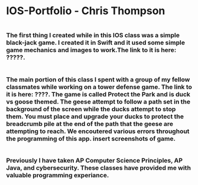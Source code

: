 # IOS-Portfolio - Chris Thompson
# 
### The first thing I created while in this IOS class was a simple black-jack game. I created it in Swift and it used some simple game mechanics and images to work.The link to it is here: ?????. 
# 
### The main portion of this class I spent with a group of my fellow classmates while working on a tower defense game. The link to it is here: ????. The game is called Protect the Park and is duck vs goose themed. The geese attempt to follow a path set in the background of the screen while the ducks attempt to stop them. You must place and upgrade your ducks to protect the breadcrumb pile at the end of the path that the geese are attempting to reach. We encoutered various errors throughout the programming of this app. insert screenshots of game.
# 
### Previously I have taken AP Computer Science Principles, AP Java, and cybersecurity. These classes have provided me with valuable programming experiance. 
